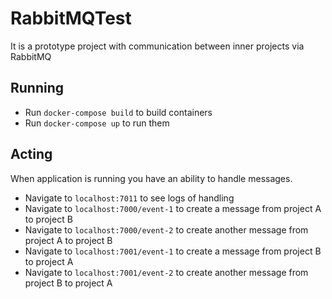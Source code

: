 # RabbitMQTest

It is a prototype project with communication between inner projects via RabbitMQ

## Running

- Run `docker-compose build` to build containers
- Run `docker-compose up` to run them

## Acting
When application is running you have an ability to handle messages.
- Navigate to `localhost:7011` to see logs of handling
- Navigate to `localhost:7000/event-1` to create a message from project A to project B
- Navigate to `localhost:7000/event-2` to create another message from project A to project B
- Navigate to `localhost:7001/event-1` to create a message from project B to project A
- Navigate to `localhost:7001/event-2` to create another message from project B to project A

